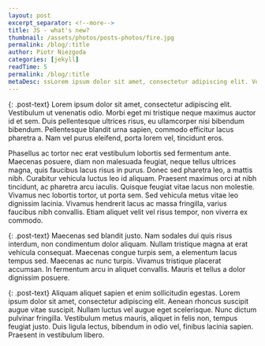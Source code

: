 ```yaml
---
layout: post
excerpt_separator: <!--more-->
title: JS - what's new?
thumbnail: /assets/photos/posts-photos/fire.jpg
permalink: /blog/:title
author: Piotr Niezgoda
categories: [jekyll]
readTime: 5
permalink: /blog/:title
metaDesc: ssLorem ipsum dolor sit amet, consectetur adipiscing elit. Vestibulum ut venenatis odio. Morbi eget mi tristique neque maximus auctor id et sem. Duis pellentesque ultrices risus, eu ullamcorper
---
```

{: .post-text}
Lorem ipsum dolor sit amet, consectetur adipiscing elit. Vestibulum ut venenatis odio. Morbi eget mi tristique neque maximus auctor id et sem. Duis pellentesque ultrices risus, eu ullamcorper nisi bibendum bibendum. Pellentesque blandit urna sapien, commodo efficitur lacus pharetra a. Nam vel purus eleifend, porta lorem vel, tincidunt eros.
<!--more-->
Phasellus ac tortor nec erat vestibulum lobortis sed fermentum ante. Maecenas posuere, diam non malesuada feugiat, neque tellus ultrices magna, quis faucibus lacus risus in purus. Donec sed pharetra leo, a mattis nibh. Curabitur vehicula luctus leo id aliquam. Praesent maximus orci at nibh tincidunt, ac pharetra arcu iaculis. Quisque feugiat vitae lacus non molestie. Vivamus nec lobortis tortor, ut porta sem. Sed vehicula metus vitae leo dignissim lacinia. Vivamus hendrerit lacus ac massa fringilla, varius faucibus nibh convallis. Etiam aliquet velit vel risus tempor, non viverra ex commodo.

{: .post-text}
Maecenas sed blandit justo. Nam sodales dui quis risus interdum, non condimentum dolor aliquam. Nullam tristique magna at erat vehicula consequat. Maecenas congue turpis sem, a elementum lacus tempus sed. Maecenas ac nunc turpis. Vivamus tristique placerat accumsan. In fermentum arcu in aliquet convallis. Mauris et tellus a dolor dignissim posuere.

{: .post-text}
Aliquam aliquet sapien et enim sollicitudin egestas. Lorem ipsum dolor sit amet, consectetur adipiscing elit. Aenean rhoncus suscipit augue vitae suscipit. Nullam luctus vel augue eget scelerisque. Nunc dictum pulvinar fringilla. Vestibulum metus mauris, aliquet in felis non, tempus feugiat justo. Duis ligula lectus, bibendum in odio vel, finibus lacinia sapien. Praesent in vestibulum libero.